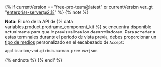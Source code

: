 {% if currentVersion == "free-pro-team@latest" or currentVersion ver_gt "enterprise-server@2.18" %}
{% note %}

**Nota:** El uso de la API de {% data variables.product.prodname_component_kit %} se encuentra disponible actualmente para que lo previsualicen los desarrolladores. Para acceder a estas terminales durante el periodo de vista previa, debes proporcionar un [tipo de medios](/v3/media) personalizado en el encabezado de `Accept`:

```
application/vnd.github.batman-preview+json
```

{% endnote %}
{% endif %}
